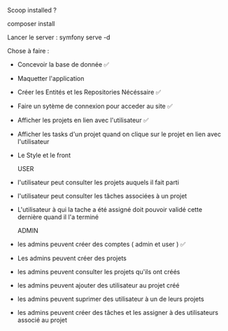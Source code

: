 Scoop installed ?

composer install

Lancer le server :
symfony serve -d



Chose à faire :

- Concevoir la base de donnée ✅
- Maquetter l'application
- Créer les Entités et les Repositories Nécéssaire ✅
- Faire un sytème de connexion pour acceder au site ✅
- Afficher les projets en lien avec l'utilisateur ✅
- Afficher les tasks d'un projet quand on clique sur le projet en lien avec l'utilisateur
- Le Style et le front

  USER
- l'utilisateur peut consulter les projets auquels il fait parti
- l'utilisateur peut consulter les tâches associées à un projet
- L'utilisateur à qui la tache a été assigné doit pouvoir validé cette dernière quand il l'a terminé

  ADMIN
- les admins peuvent créer des comptes ( admin et user ) ✅
- Les admins peuvent créer des projets
- les admins peuvent consulter les projets qu'ils ont créés
- les admins peuvent ajouter des utilisateur au projet créé
- les admins peuvent suprimer des utilisateur à un de leurs projets
- les admins peuvent créer des tâches et les assigner à des utilisateurs associé au projet
